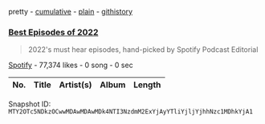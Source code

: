 pretty - [cumulative](/playlists/cumulative/37i9dQZF1DXdlkPQJ1PlTQ.md) - [plain](/playlists/plain/37i9dQZF1DXdlkPQJ1PlTQ) - [githistory](https://github.githistory.xyz/mackorone/spotify-playlist-archive/blob/main/playlists/plain/37i9dQZF1DXdlkPQJ1PlTQ)

### [Best Episodes of 2022](https://open.spotify.com/playlist/37i9dQZF1DXdlkPQJ1PlTQ)

> 2022's must hear episodes, hand\-picked by Spotify Podcast Editorial

[Spotify](https://open.spotify.com/user/spotify) - 77,374 likes - 0 song - 0 sec

| No. | Title | Artist(s) | Album | Length |
|---|---|---|---|---|

Snapshot ID: `MTY2OTc5NDkzOCwwMDAwMDAwMDk4NTI3NzdmM2ExYjAyYTliYjljYjhhNzc1MDhkYjA1`

